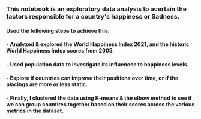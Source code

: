 
### This notebook is an exploratory data analysis to acertain the factors responsible for a country's happiness or Sadness. 

#### Used the following steps to achieve this: 
#### - Analyzed & explored the World Happiness Index 2021, and the historic World Happiness Index scores from 2005.
#### - Used population data to investigate its influenece to happiness levels.
#### - Explore if countries can improve their positions over time, or if the placings are more or less static.
#### - Finally, I  clustered the data using K-means & the elbow method to see if we can group countires together based on their scores across the various metrics in the dataset.

